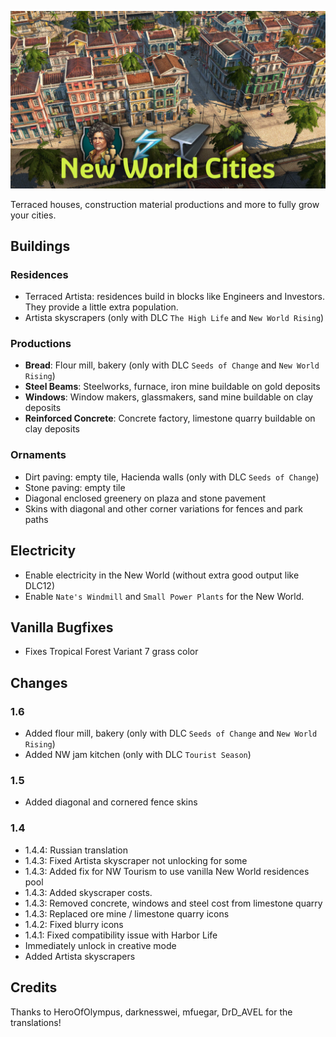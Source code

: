 ![](./banner.jpg)

Terraced houses, construction material productions and more to fully grow your cities.

## Buildings

### Residences

- Terraced Artista: residences build in blocks like Engineers and Investors.
  They provide a little extra population.
- Artista skyscrapers (only with DLC `The High Life` and `New World Rising`)

### Productions

- **Bread**: Flour mill, bakery (only with DLC `Seeds of Change` and `New World Rising`)
- **Steel Beams**: Steelworks, furnace, iron mine buildable on gold deposits
- **Windows**: Window makers, glassmakers, sand mine buildable on clay deposits
- **Reinforced Concrete**: Concrete factory, limestone quarry buildable on clay deposits

### Ornaments

- Dirt paving: empty tile, Hacienda walls (only with DLC `Seeds of Change`)
- Stone paving: empty tile
- Diagonal enclosed greenery on plaza and stone pavement
- Skins with diagonal and other corner variations for fences and park paths

## Electricity

- Enable electricity in the New World (without extra good output like DLC12)
- Enable `Nate's Windmill` and `Small Power Plants` for the New World.

## Vanilla Bugfixes

- Fixes Tropical Forest Variant 7 grass color

## Changes

### 1.6

- Added flour mill, bakery (only with DLC `Seeds of Change` and `New World Rising`)
- Added NW jam kitchen (only with DLC `Tourist Season`)

### 1.5

- Added diagonal and cornered fence skins

### 1.4

- 1.4.4: Russian translation
- 1.4.3: Fixed Artista skyscraper not unlocking for some
- 1.4.3: Added fix for NW Tourism to use vanilla New World residences pool
- 1.4.3: Added skyscraper costs.
- 1.4.3: Removed concrete, windows and steel cost from limestone quarry
- 1.4.3: Replaced ore mine / limestone quarry icons
- 1.4.2: Fixed blurry icons
- 1.4.1: Fixed compatibility issue with Harbor Life
- Immediately unlock in creative mode
- Added Artista skyscrapers

## Credits

Thanks to HeroOfOlympus, darknesswei, mfuegar, DrD_AVEL for the translations!
